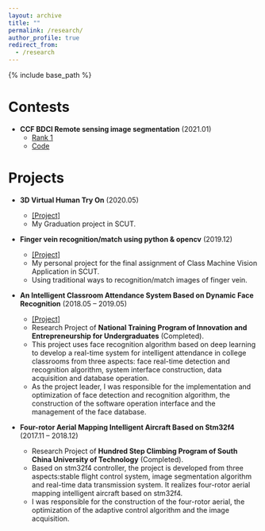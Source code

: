 ```yaml
---
layout: archive
title: ""
permalink: /research/
author_profile: true
redirect_from:
  - /research
---
```


{% include base_path %}

Contests
=====
* **CCF BDCI Remote sensing image segmentation** (2021.01)
  * [Rank 1](https://www.datafountain.cn/competitions/475/)
  * [Code](https://github.com/Andy1621/seg-for-fun)

Projects
=====
* **3D Virtual Human Try On** (2020.05)
  * [[Project]](https://github.com/Qingcsai/3DVirtualTryOn)
  * My Graduation project in SCUT. 
  
* **Finger vein recognition/match using python & opencv** (2019.12)
  * [[Project]](https://github.com/Qingcsai/Finger-Vein-Recognition)
  * My personal project for the final assignment of Class Machine Vision Application in SCUT.
  * Using traditional ways to recognition/match images of finger vein.
  
* **An Intelligent Classroom Attendance System Based on Dynamic Face Recognition** (2018.05 – 2019.05)  
  * [[Project]](https://github.com/Qingcsai/Face-Recognition-Intelligent-Classroom-Attendence-System)
  * Research Project of **National Training Program of Innovation and Entrepreneurship for Undergraduates** (Completed).
  * This project uses face recognition algorithm based on deep learning to develop a real-time system for intelligent attendance in college classrooms from three aspects: face real-time detection and recognition algorithm, system interface construction, data acquisition and database operation. 
  * As the project leader, I was responsible for the implementation and optimization of face detection and recognition algorithm, the construction of the software operation interface and the management of the face database. 
* **Four-rotor Aerial Mapping Intelligent Aircraft Based on Stm32f4** (2017.11 – 2018.12)
  * Research Project of **Hundred Step Climbing Program of South China University of Technology** (Completed).
  * Based on stm32f4 controller, the project is developed from three aspects:stable flight control system, image segmentation algorithm and real-time data transmission system. It realizes four-rotor aerial mapping intelligent aircraft based on stm32f4. 
  * I was responsible for the construction of the four-rotor aerial, the optimization of the adaptive control algorithm and the image acquisition.

